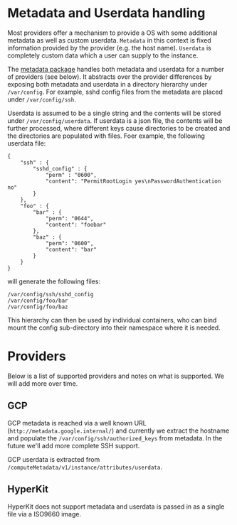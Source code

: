 # Metadata and Userdata handling

Most providers offer a mechanism to provide a OS with some additional
metadata as well as custom userdata. `Metadata` in this context is
fixed information provided by the provider (e.g. the host
name). `Userdata` is completely custom data which a user can supply to
the instance.

The [metadata package](../pkg/metadata/) handles both metadata and
userdata for a number of providers (see below).  It abstracts over the
provider differences by exposing both metadata and userdata in a
directory hierarchy under `/var/config`.  For example, sshd config
files from the metadata are placed under `/var/config/ssh`.

Userdata is assumed to be a single string and the contents will be
stored under `/var/config/userdata`.  If userdata is a json file, the
contents will be further processed, where different keys cause
directories to be created and the directories are populated with files. Foer example, the following userdata file:
```
{
    "ssh" : {
        "sshd_config" : {
            "perm" : "0600",
            "content": "PermitRootLogin yes\nPasswordAuthentication no"
        }
    },
    "foo" : {
        "bar" : {
            "perm": "0644",
            "content": "foobar"
        },
        "baz" : {
            "perm": "0600",
            "content": "bar"
        }
    }
}
```
will generate the following files:
```
/var/config/ssh/sshd_config
/var/config/foo/bar
/var/config/foo/baz
```

This hierarchy can then be used by individual containers, who can bind
mount the config sub-directory into their namespace where it is
needed.


# Providers

Below is a list of supported providers and notes on what is supported. We will add more over time.


## GCP

GCP metadata is reached via a well known URL
(`http://metadata.google.internal/`) and currently
we extract the hostname and populate the
`/var/config/ssh/authorized_keys` from metadata. In the future we'll
add more complete SSH support.

GCP userdata is extracted from `/computeMetadata/v1/instance/attributes/userdata`.


## HyperKit

HyperKit does not support metadata and userdata is passed in as a single file via a ISO9660 image.

